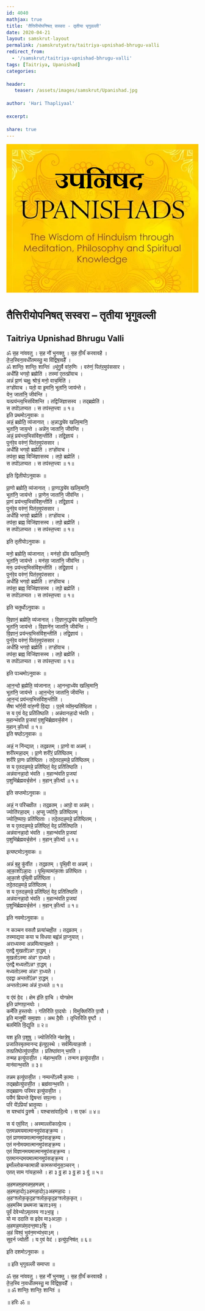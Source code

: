 ```yaml
---    
id: 4040    
mathjax: true    
title: 'तैत्तिरीयोपनिषत् सस्वरा - तृतीया भृगुवल्ली'    
date: 2020-04-21    
layout: samskrut-layout 
permalink: /samskrutyatra/taitriya-upnishad-bhrugu-valli
redirect_from: 
  - '/samskrut/taitriya-upnishad-bhrugu-valli'
tags: [Taitriya, Upanishad]    
categories:    
    
header:    
   teaser: /assets/images/samskrut/Upanishad.jpg    
    
author: 'Hari Thapliyaal'    
    
excerpt:    
    
share: true    
---    
```

    
![](/assets/images/samskrut/Upanishad.jpg)    
    
# तैत्तिरीयोपनिषत् सस्वरा –  तृतीया भृगुवल्ली    
## Taitriya Upnishad Bhrugu Valli    
    
ॐ स॒ह ना॑ववतु । स॒ह नौ॑ भुनक्तु । स॒ह वी॒र्यं॑ करवावहै ।    
ते॒ज॒स्विना॒वधी॑तमस्तु॒ मा वि॑द्विषा॒वहै᳚ ।    
ॐ शान्तिः॒ शान्तिः॒ शान्तिः॑ ॥भृ॑गु॒र्वै वा॑रु॒णिः । वरु॑णं॒ पित॑र॒मुप॑ससार ।    
अधी॑हि भगवो॒ ब्रह्मेति॑ । तस्मा॑ ए॒तत्प्रो॑वाच ।    
अन्नं॑ प्रा॒णं चक्षुः॒ श्रोत्रं॒ मनो॒ वाच॒मिति॑ ।    
तꣳहो॑वाच । यतो॒ वा इ॒मानि॒ भूता॑नि॒ जाय॑न्ते ।    
येन॒ जाता॑नि॒ जीव॑न्ति ।    
यत्प्रय॑न्त्य॒भिसंवि॑शन्ति । तद्विजि॑ज्ञासस्व । तद्ब्रह्मेति॑ ।    
स तपो॑ऽतप्यत । स तप॑स्त॒प्त्वा ॥ १॥    
इति प्रथमोऽनुवाकः ॥    
अन्नं॒ ब्रह्मेति॒ व्य॑जानात् । अ॒न्नाद्ध्ये॑व खल्वि॒मानि॒    
भुता॑नि॒ जाय॒न्ते । अन्ने॑न॒ जाता॑नि॒ जीव॑न्ति ।    
अन्नं॒ प्रय॑न्त्य॒भिसंवि॑श॒न्तीति॑ । तद्वि॒ज्ञाय॑ ।    
पुन॑रे॒व वरु॑णं॒ पित॑र॒मुप॑ससार ।    
अधी॑हि भगवो॒ ब्रह्मेति॑ । तꣳहो॑वाच ।    
तप॑सा॒ ब्रह्म॒ विजि॑ज्ञासस्व । तपो॒ ब्रह्मेति॑ ।    
स तपो॑ऽतप्यत । स तप॑स्त॒प्त्वा ॥ १॥    
    
इति द्वितीयोऽनुवाकः ॥    
    
प्रा॒णो ब्रह्मेति॒ व्य॑जानात् । प्रा॒णाद्ध्ये॑व खल्वि॒मानि॒    
भूता॑नि॒ जाय॑न्ते । प्रा॒णेन॒ जाता॑नि॒ जीव॑न्ति ।    
प्रा॒णं प्रय॑न्त्य॒भिसंवि॑श॒न्तीति॑ । तद्वि॒ज्ञाय॑ ।    
पुन॑रे॒व वरु॑णं॒ पित॑र॒मुप॑ससार ।    
अधी॑हि भगवो॒ ब्रह्मेति॑ । तꣳहो॑वाच ।    
तप॑सा॒ ब्रह्म॒ विजि॑ज्ञासस्व । तपो॒ ब्रह्मेति॑ ।    
स तपो॑ऽतप्यत । स तप॑स्त॒प्त्वा ॥ १॥    
    
इति तृतीयोऽनुवाकः ॥    
    
मनो॒ ब्रह्मेति॒ व्य॑जानात् । मन॑सो॒ ह्ये॑व खल्वि॒मानि॒    
भूता॑नि॒ जाय॑न्ते । मन॑सा॒ जाता॑नि॒ जीव॑न्ति ।    
मनः॒ प्रय॑न्त्य॒भिसंवि॑श॒न्तीति॑ । तद्वि॒ज्ञाय॑ ।    
पुन॑रे॒व वरु॑णं॒ पित॑र॒मुप॑ससार ।    
अधी॑हि भगवो॒ ब्रह्मेति॑ । तꣳहो॑वाच ।    
तप॑सा॒ ब्रह्म॒ विजि॑ज्ञासस्व । तपो॒ ब्रह्मेति॑ ।    
स तपो॑ऽतप्यत । स तप॑स्त॒प्त्वा ॥ १॥    
    
इति चतुर्थोऽनुवाकः ॥    
    
वि॒ज्ञानं॒ ब्रह्मेति॒ व्य॑जानात् । वि॒ज्ञाना॒द्ध्ये॑व खल्वि॒मानि॒    
भूता॑नि॒ जाय॑न्ते । वि॒ज्ञाने॑न॒ जाता॑नि॒ जीव॑न्ति ।    
वि॒ज्ञानं॒ प्रय॑न्त्य॒भिसंवि॑श॒न्तीति॑ । तद्वि॒ज्ञाय॑ ।    
पुन॑रे॒व वरु॑णं॒ पित॑र॒मुप॑ससार ।    
अधी॑हि भगवो॒ ब्रह्मेति॑ । तꣳहो॑वाच ।    
तप॑सा॒ ब्रह्म॒ विजि॑ज्ञासस्व । तपो॒ ब्रह्मेति॑ ।    
स तपो॑ऽतप्यत । स तप॑स्त॒प्त्वा ॥ १॥    
    
इति पञ्चमोऽनुवाकः ॥    
    
आ॒न॒न्दो ब्र॒ह्मेति॒ व्य॑जानात् । आ॒नन्दा॒ध्ये॑व खल्वि॒मानि॒    
भूता॑नि॒ जाय॑न्ते । आ॒न॒न्देन॒ जाता॑नि॒ जीव॑न्ति ।    
आ॒न॒न्दं प्रय॑न्त्य॒भिसंवि॑श॒न्तीति॑ ।    
सैषा भा᳚र्ग॒वी वा॑रु॒णी वि॒द्या । प॒र॒मे व्यो॑म॒न्प्रति॑ष्ठिता ।    
स य ए॒वं वेद॒ प्रति॑तिष्ठति । अन्न॑वानन्ना॒दो भ॑वति ।    
म॒हान्भ॑वति प्र॒जया॑ प॒शुभि॑र्ब्रह्मवर्च॒सेन॑ ।    
म॒हान् की॒र्त्या ॥ १॥    
इति षष्ठोऽनुवाकः ॥    
    
अन्नं॒ न नि॑न्द्यात् । तद्॒व्रतम् । प्रा॒णो वा अन्नम्॑ ।    
शरी॑रमन्ना॒दम् । प्रा॒णे शरी॑रं॒ प्रति॑ष्ठितम् ।    
शरी॑रे प्रा॒णः प्रति॑ष्ठितः । तदे॒तदन्न॒मन्ने॒ प्रति॑ष्ठितम् ।    
स य ए॒तदन्न॒मन्ने॒ प्रति॑ष्ठितं॒ वेद॒ प्रति॑तिष्ठति ।    
अन्न॑वानन्ना॒दो भ॑वति । म॒हान्भ॑वति प्र॒जया॑    
प॒शुभि॑र्ब्रह्मवर्च॒सेन॑ । म॒हान् की॒र्त्या ॥ १॥    
    
इति सप्तमोऽनुवाकः ॥    
    
अन्नं॒ न परि॑चक्षीत । तद्॒व्रतम् । आपो॒ वा अन्न॑म् ।    
ज्योति॑रन्ना॒दम् । अ॒प्सु ज्योतिः॒ प्रति॑ष्ठितम् ।    
ज्योति॒ष्यापः॒ प्रति॑ष्ठिताः । तदे॒तदन्न॒मन्ने॒ प्रति॑ष्ठितम् ।    
स य ए॒तदन्न॒मन्ने॒ प्रति॑ष्ठितं॒ वेद॒ प्रति॑तिष्ठति ।    
अन्न॑वानन्ना॒दो भ॑वति । म॒हान्भ॑वति प्र॒जया॑    
प॒शुभि॑र्ब्रह्मवर्च॒सेन॑ । म॒हान् की॒र्त्या ॥ १॥    
    
इत्यष्टमोऽनुवाकः ॥    
    
अन्नं॑ ब॒हु कु॑र्वीत । तद्॒व्रतम् । पृ॒थि॒वी वा अन्नम्॑ ।    
आ॒का॒शो᳚ऽन्ना॒दः । पृ॒थि॒व्यामा॑का॒शः प्रति॑ष्ठितः ।    
आ॒का॒शे पृ॑थि॒वी प्रति॑ष्ठिता ।    
तदे॒तदन्न॒मन्ने॒ प्रति॑ष्ठितम् ।    
स य ए॒तदन्न॒मन्ने॒ प्रति॑ष्ठितं॒ वेद॒ प्रति॑तिष्ठति ।    
अन्न॑वानन्ना॒दो भ॑वति । म॒हान्भ॑वति प्र॒जया॑    
प॒शुभि॑र्ब्रह्मवर्च॒सेन॑ । म॒हान् की॒र्त्या ॥ १॥    
    
इति नवमोऽनुवाकः ॥    
    
न कञ्चन वसतौ प्रत्या॑चक्षी॒त । तद्॒व्रतम् ।    
तस्माद्यया कया च विधया बह्व॑न्नं प्रा॒प्नुयात् ।    
अराध्यस्मा अन्नमि॑त्याच॒क्षते ।    
एतद्वै मुखतो᳚ऽन्नꣳ रा॒द्धम् ।    
मुखतोऽस्मा अ॑न्नꣳ रा॒ध्यते ।    
एतद्वै मध्यतो᳚ऽन्नꣳ रा॒द्धम् ।    
मध्यतोऽस्मा अ॑न्नꣳ रा॒ध्यते ।    
एदद्वा अन्ततो᳚ऽ॑न्नꣳ रा॒द्धम् ।    
अन्ततोऽस्मा अ॑न्न॑ रा॒ध्यते ॥ १॥    
    
य ए॑वं वे॒द । क्षेम इ॑ति वा॒चि । योगक्षेम    
इति प्रा॑णापा॒नयोः ।    
कर्मे॑ति ह॒स्तयोः । गतिरि॑ति पा॒दयोः । विमुक्तिरि॑ति पा॒यौ ।    
इति मानुषीः᳚ समा॒ज्ञाः । अथ दै॒वीः । तृप्तिरि॑ति वृ॒ष्टौ ।    
बलमि॑ति वि॒द्युति ॥ २॥    
    
यश इ॒ति प॒शुषु । ज्योतिरिति न॑क्षत्रे॒षु ।    
प्रजातिरमृतमानन्द इ॑त्युप॒स्थे । सर्वमि॑त्याका॒शे ।    
तत्प्रतिष्ठेत्यु॑पासी॒त । प्रतिष्ठा॑वान् भ॒वति ।    
तन्मह इत्यु॑पासी॒त । म॑हान्भ॒वति । तन्मन इत्यु॑पासी॒त ।    
मान॑वान्भ॒वति ॥ ३॥    
    
तन्नम इत्यु॑पासी॒त । नम्यन्ते᳚ऽस्मै का॒माः ।    
तद्ब्रह्मेत्यु॑पासी॒त । ब्रह्म॑वान्भ॒वति ।    
तद्ब्रह्मणः परिमर इत्यु॑पासी॒त ।    
पर्येणं म्रियन्ते द्विषन्तः॑ सप॒त्नाः ।    
परि ये᳚ऽप्रिया᳚ भ्रातृ॒व्याः ।    
स यश्चा॑यं पु॒रुषे । यश्चासा॑वादि॒त्ये । स एकः॑ ॥ ४॥    
    
स य॑ एवं॒वित् । अस्माल्लो॑कात्प्रे॒त्य ।    
एतमन्नमयमात्मानमुप॑सङ्क्र॒म्य ।    
एतं प्राणमयमात्मानमुप॑सङ्क्र॒म्य ।    
एतं मनोमयमात्मानमुप॑सङ्क्र॒म्य ।    
एतं विज्ञानमयमात्मानमुप॑सङ्क्र॒म्य ।    
एतमानन्दमयमात्मानमुप॑सङ्क्र॒म्य ।    
इमाँल्लोकन्कामान्नी कामरूप्य॑नुस॒ञ्चरन् ।    
एतत् साम गा॑यन्ना॒स्ते । हा ३ वु॒ हा ३ वु॒ हा ३ वु॑ ॥ ५॥    
    
अ॒हमन्नम॒हमन्नम॒हमन्नम् ।    
अ॒हमन्ना॒दोऽ॒३हमन्ना॒दोऽ॒३अहमन्ना॒दः ।    
अ॒हꣳश्लोक॒कृद॒हꣳश्लोक॒कृद॒हꣳश्लोक॒कृत् ।    
अ॒हमस्मि प्रथमजा ऋता३स्य॒ ।    
पूर्वं देवेभ्योऽमृतस्य ना३भा॒इ॒ ।    
यो मा ददाति स इदेव मा३अऽवाः॒ ।    
अ॒हमन्न॒मन्न॑म॒दन्त॒मा३द्मि॒ ।    
अ॒हं विश्वं॒ भुव॑न॒मभ्य॑भ॒वा३म् ।    
सुव॒र्न ज्योतीः᳚ । य ए॒वं वेद॑ । इत्यु॑प॒निष॑त् ॥ ६॥    
    
इति दशमोऽनुवाकः ॥    
    
॥ इति भृगुवल्ली समाप्ता ॥    
    
ॐ स॒ह ना॑ववतु । स॒ह नौ॑ भुनक्तु । स॒ह वी॒र्यं॑ करवावहै ।    
ते॒ज॒स्वि ना॒वधी॑तमस्तु॒ मा वि॑द्विषा॒वहै᳚ ।    
॥ ॐ शान्तिः॒ शान्तिः॒ शान्तिः॑ ॥    
    
॥ हरिः ॐ ॥    
